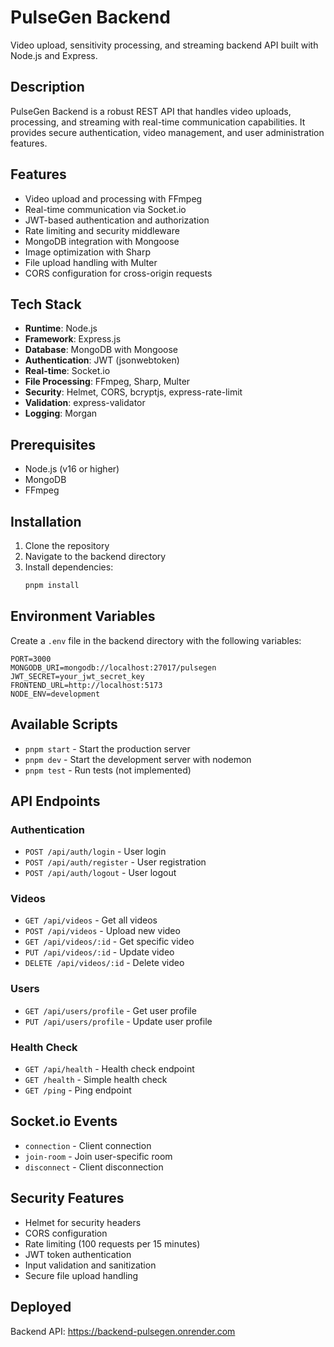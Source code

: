 # PulseGen Backend

Video upload, sensitivity processing, and streaming backend API built with Node.js and Express.

## Description

PulseGen Backend is a robust REST API that handles video uploads, processing, and streaming with real-time communication capabilities. It provides secure authentication, video management, and user administration features.

## Features

- Video upload and processing with FFmpeg
- Real-time communication via Socket.io
- JWT-based authentication and authorization
- Rate limiting and security middleware
- MongoDB integration with Mongoose
- Image optimization with Sharp
- File upload handling with Multer
- CORS configuration for cross-origin requests

## Tech Stack

- **Runtime**: Node.js
- **Framework**: Express.js
- **Database**: MongoDB with Mongoose
- **Authentication**: JWT (jsonwebtoken)
- **Real-time**: Socket.io
- **File Processing**: FFmpeg, Sharp, Multer
- **Security**: Helmet, CORS, bcryptjs, express-rate-limit
- **Validation**: express-validator
- **Logging**: Morgan

## Prerequisites

- Node.js (v16 or higher)
- MongoDB
- FFmpeg

## Installation

1. Clone the repository
2. Navigate to the backend directory
3. Install dependencies:
   ```bash
   pnpm install
   ```

## Environment Variables

Create a `.env` file in the backend directory with the following variables:

```env
PORT=3000
MONGODB_URI=mongodb://localhost:27017/pulsegen
JWT_SECRET=your_jwt_secret_key
FRONTEND_URL=http://localhost:5173
NODE_ENV=development
```

## Available Scripts

- `pnpm start` - Start the production server
- `pnpm dev` - Start the development server with nodemon
- `pnpm test` - Run tests (not implemented)

## API Endpoints

### Authentication
- `POST /api/auth/login` - User login
- `POST /api/auth/register` - User registration
- `POST /api/auth/logout` - User logout

### Videos
- `GET /api/videos` - Get all videos
- `POST /api/videos` - Upload new video
- `GET /api/videos/:id` - Get specific video
- `PUT /api/videos/:id` - Update video
- `DELETE /api/videos/:id` - Delete video

### Users
- `GET /api/users/profile` - Get user profile
- `PUT /api/users/profile` - Update user profile

### Health Check
- `GET /api/health` - Health check endpoint
- `GET /health` - Simple health check
- `GET /ping` - Ping endpoint

## Socket.io Events

- `connection` - Client connection
- `join-room` - Join user-specific room
- `disconnect` - Client disconnection

## Security Features

- Helmet for security headers
- CORS configuration
- Rate limiting (100 requests per 15 minutes)
- JWT token authentication
- Input validation and sanitization
- Secure file upload handling

## Deployed

Backend API: https://backend-pulsegen.onrender.com
